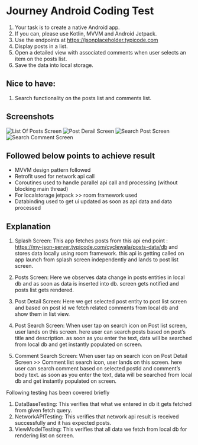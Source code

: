 # Journey Android Coding Test 

1. Your task is to create a native Android app. 
2. If you can, please use Kotlin, MVVM and Android Jetpack. 
3. Use the endpoints at https://jsonplaceholder.typicode.com
4. Display posts in a list.
5. Open a detailed view with associated comments when user selects an item on the posts list.
6. Save the data into local storage.

## Nice to have:

1. Search functionality on the posts list and comments list.

## Screenshots

![List Of Posts Screen](https://github.com/cyclewala/JouneyAssignment/blob/main/screenshots/Screenshot_1.png)
![Post Derail Screen](https://github.com/cyclewala/JouneyAssignment/blob/main/screenshots/Screenshot_2.png)
![Search Post Screen](https://github.com/cyclewala/JouneyAssignment/blob/main/screenshots/Screenshot_3.png)
![Search Comment Screen](https://github.com/cyclewala/JouneyAssignment/blob/main/screenshots/Screenshot_4.png)

## Followed below points to achieve result

- MVVM design pattern followed
- Retrofit used for network api call
- Coroutines used to handle parallel api call and processing (without blocking main thread)
- For localstorage jetpack >> room framework used
- Databinding used to get ui updated as soon as api data and data processed

## Explanation

1. Splash Screen: This app fetches posts from this api end
   point : https://my-json-server.typicode.com/cyclewala/posts-data/db and stores data locally using
   room framework. this api is getting called on app launch from splash screen independently and
   lands to post list screen.

2. Posts Screen: Here we observes data change in posts entities in local db and as soon as data is
   inserted into db. screen gets notified and posts list gets rendered.

3. Post Detail Screen: Here we get selected post entity to post list screen and based on post id we
   fetch related comments from local db and show them in list view.

4. Post Search Screen: When user tap on search icon on Post list screen, user lands on this screen.
   here user can search posts based on post’s title and description. as soon as you enter the text,
   data will be searched from local db and get instantly populated on screen.

5. Comment Search Screen: When user tap on search icon on Post Detail Screen >> Comment list search
   icon, user lands on this screen. here user can search comment based on selected postId and
   comment’s body text. as soon as you enter the text, data will be searched from local db and get
   instantly populated on screen.

Following testing has been covered briefly

1. DataBaseTesting: This verifies that what we entered in db it gets fetched from given fetch query.
2. NetworkAPITesting: This verifies that network api result is received successfully and it has
   expected posts.
3. ViewModelTesting: This verifies that all data we fetch from local db for rendering list on
   screen.


